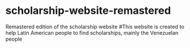 # scholarship-website-remastered
Remastered edition of the scholarship website
# T h i s   w e b s i t e   i s   c r e a t e d   t o   h e l p   L a t i n   A m e r i c a n   p e o p l e   t o   f i n d   s c h o l a r s h i p s ,   m a i n l y   t h e   V e n e z u e l a n   p e o p l e  
 